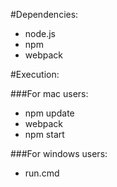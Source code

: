 #Dependencies:
- node.js
- npm
- webpack

#Execution:

###For mac users:
- npm update
- webpack
- npm start

###For windows users:
- run.cmd